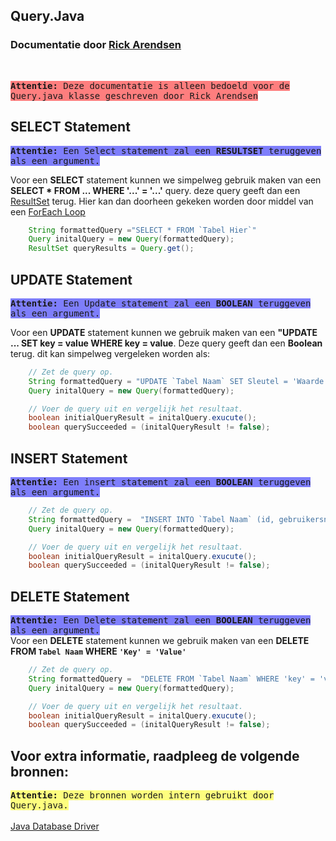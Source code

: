 ## Query.Java
### Documentatie door [Rick Arendsen](https://github.com/RikkertTheDeveloper)
<br>

<kbd style='background:rgba(255,0,0,.5); font-weight: 900'>Attentie: <span style='font-weight: 300'>Deze documentatie is alleen bedoeld voor de Query.java klasse geschreven door Rick Arendsen</span></kbd>

## SELECT Statement
<kbd style='background:rgba(0,0,250,.5); font-weight: 900'>Attentie: <span style='font-weight: 300'>Een Select statement zal een **RESULTSET** teruggeven als een argument.</span></kbd>

Voor een **SELECT** statement kunnen we simpelweg gebruik maken van een **SELECT * FROM ... WHERE '...' = '...'** query.
deze query geeft dan een [ResultSet](https://www.javatpoint.com/ResultSet-interface) terug. Hier kan dan doorheen gekeken worden door middel van een [ForEach Loop](https://stackoverflow.com/a/46308383)

```java
    String formattedQuery ="SELECT * FROM `Tabel Hier`"
    Query initalQuery = new Query(formattedQuery);
    ResultSet queryResults = Query.get();
```

## UPDATE Statement
<kbd style='background:rgba(0,0,250,.5); font-weight: 900'>Attentie: <span style='font-weight: 300'>Een Update statement zal een **BOOLEAN** teruggeven als een argument.</span></kbd>

Voor een **UPDATE** statement kunnen we gebruik maken van een **"UPDATE ... SET key = value WHERE key = value**.
Deze query geeft dan een **Boolean** terug. dit kan simpelweg vergeleken worden als:
```java
    // Zet de query op.
    String formattedQuery = "UPDATE `Tabel Naam` SET Sleutel = 'Waarde' WHERE 'Sleutel1' = 'Sleutel2'";
    Query initalQuery = new Query(formattedQuery);

    // Voer de query uit en vergelijk het resultaat.
    boolean initialQueryResult = initalQuery.exucute();
    boolean querySucceeded = (initalQueryResult != false);
```

## INSERT Statement
<kbd style='background:rgba(0,0,250,.5); font-weight: 900'>Attentie: <span style='font-weight: 300'>Een insert statement zal een **BOOLEAN** teruggeven als een argument.</span></kbd>

```java
    // Zet de query op.
    String formattedQuery =  "INSERT INTO `Tabel Naam` (id, gebruikersnaam) VALUES (NULL, 'Rick Arendsen')"
    Query initalQuery = new Query(formattedQuery);

    // Voer de query uit en vergelijk het resultaat.
    boolean initialQueryResult = initalQuery.exucute();
    boolean querySucceeded = (initalQueryResult != false);
```

## DELETE Statement
<kbd style='background:rgba(0,0,250,.5); font-weight: 900'>Attentie: <span style='font-weight: 300'>Een Delete statement zal een **BOOLEAN** teruggeven als een argument.</span></kbd><br>
Voor een **DELETE** statement kunnen we gebruik maken van een **DELETE FROM `Tabel Naam` WHERE ```'Key' = 'Value'```**

```java
    // Zet de query op.
    String formattedQuery =  "DELETE FROM `Tabel Naam` WHERE 'key' = 'value'"
    Query initalQuery = new Query(formattedQuery);

    // Voer de query uit en vergelijk het resultaat.
    boolean initialQueryResult = initalQuery.exucute();
    boolean querySucceeded = (initalQueryResult != false);
```

## Voor extra informatie, raadpleeg de volgende bronnen:
<kbd style='background:rgba(255,255,0,.5); font-weight: 900'>Attentie: <span style='font-weight: 300'>Deze bronnen worden intern gebruikt door Query.java.</span></kbd>
<br><br>
[Java Database Driver](https://www.javatpoint.com/jdbc-driver)